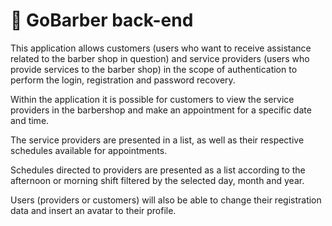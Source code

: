 
<h1>🚀  GoBarber back-end</h1>

<p>
This application allows customers (users who want to receive assistance related to the barber shop in question) and service providers (users who provide services to the barber shop) in the scope of authentication to perform the login, registration and password recovery.
</p>

<p>
Within the application it is possible for customers to view the service providers in the barbershop and make an appointment for a specific date and time.
</p>

<p>
The service providers are presented in a list, as well as their respective schedules available for appointments.
</p>

<p>
Schedules directed to providers are presented as a list according to the afternoon or morning shift filtered by the selected day, month and year.
</p>

<p>
Users (providers or customers) will also be able to change their registration data and insert an avatar to their profile.
</p>
